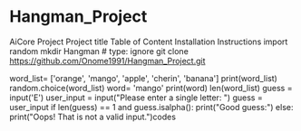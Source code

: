 # Hangman_Project
AiCore Project
Project title
Table of Content
Installation Instructions
import random
mkdir Hangman # type: ignore
git clone https://github.com/Onome1991/Hangman_Project.git

word_list= ['orange', 'mango', 'apple', 'cherin', 'banana']
print(word_list)
random.choice(word_list)
word= 'mango'
print(word)
len(word_list)
guess = input('E')
user_input = input("Please enter a single letter: ")
guess = user_input
if len(guess) == 1 and guess.isalpha():
    print("Good guess:")
else:
    print("Oops! That is not a valid input.")codes
